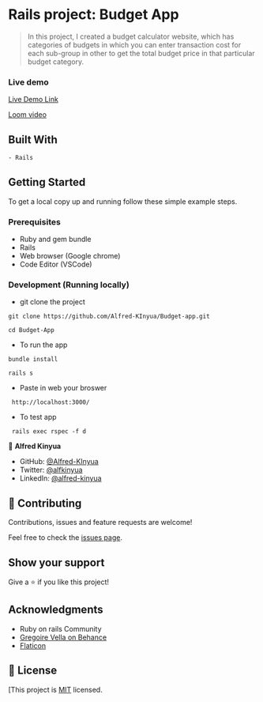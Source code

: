 # Rails project: Budget App

> In this project, I created a budget calculator website, which has categories of budgets in which you can enter transaction cost for each sub-group in other to get the total budget price in that particular budget category.

### Live demo

[Live Demo Link](https://budget-app-kinyua.herokuapp.com/)

[Loom video](https://www.loom.com/share/c0e9967ce7c84c6ca09f8257ad4f1dc6)

## Built With

```bash
- Rails
```

## Getting Started

To get a local copy up and running follow these simple example steps.

### Prerequisites

- Ruby and gem bundle
- Rails
- Web browser (Google chrome)
- Code Editor (VSCode)

### Development (Running locally)

- git clone the project

```
git clone https://github.com/Alfred-KInyua/Budget-app.git
```

```
cd Budget-App
```

- To run the app

```
bundle install
```

```
rails s
```

- Paste in web your broswer

```
 http://localhost:3000/
```

- To test app

```
 rails exec rspec -f d
```

👤 **Alfred Kinyua**

- GitHub: [@Alfred-KInyua](https://github.com/Alfred-KInyua)
- Twitter: [@alfkinyua](https://www.twitter.com/alfkinyua)
- LinkedIn: [@alfred-kinyua](https://www.linkedin.com/in/alfred-kinyua/)

## 🤝 Contributing

Contributions, issues and feature requests are welcome!

Feel free to check the [issues page](https://github.com/Alfred-KInyua/BUdget-app/issues).

## Show your support

Give a ⭐️ if you like this project!

## Acknowledgments

- Ruby on rails Community
- [Gregoire Vella on Behance](https://www.behance.net/gregoirevella)
- [Flaticon](https://www.flaticon.com/free-icons/transport)

## 📝 License

[This project is [MIT](https://github.com/Alfred-KInyua/Budget-app/blob/dev/LICENSE) licensed.
